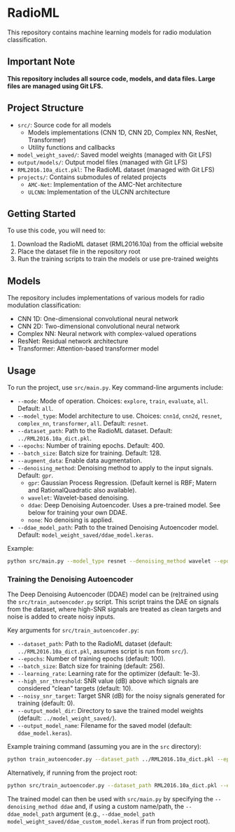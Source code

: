 # RadioML

This repository contains machine learning models for radio modulation classification.

## Important Note

**This repository includes all source code, models, and data files. Large files are managed using Git LFS.**

## Project Structure

- `src/`: Source code for all models
  - Models implementations (CNN 1D, CNN 2D, Complex NN, ResNet, Transformer)
  - Utility functions and callbacks
- `model_weight_saved/`: Saved model weights (managed with Git LFS)
- `output/models/`: Output model files (managed with Git LFS)
- `RML2016.10a_dict.pkl`: The RadioML dataset (managed with Git LFS)
- `projects/`: Contains submodules of related projects
  - `AMC-Net`: Implementation of the AMC-Net architecture
  - `ULCNN`: Implementation of the ULCNN architecture

## Getting Started

To use this code, you will need to:

1. Download the RadioML dataset (RML2016.10a) from the official website
2. Place the dataset file in the repository root
3. Run the training scripts to train the models or use pre-trained weights

## Models

The repository includes implementations of various models for radio modulation classification:

- CNN 1D: One-dimensional convolutional neural network
- CNN 2D: Two-dimensional convolutional neural network 
- Complex NN: Neural network with complex-valued operations
- ResNet: Residual network architecture
- Transformer: Attention-based transformer model

## Usage

To run the project, use `src/main.py`. Key command-line arguments include:

*   `--mode`: Mode of operation. Choices: `explore`, `train`, `evaluate`, `all`. Default: `all`.
*   `--model_type`: Model architecture to use. Choices: `cnn1d`, `cnn2d`, `resnet`, `complex_nn`, `transformer`, `all`. Default: `resnet`.
*   `--dataset_path`: Path to the RadioML dataset. Default: `../RML2016.10a_dict.pkl`.
*   `--epochs`: Number of training epochs. Default: 400.
*   `--batch_size`: Batch size for training. Default: 128.
*   `--augment_data`: Enable data augmentation.
*   `--denoising_method`: Denoising method to apply to the input signals. Default: `gpr`.
    *   `gpr`: Gaussian Process Regression. (Default kernel is RBF; Matern and RationalQuadratic also available).
    *   `wavelet`: Wavelet-based denoising.
    *   `ddae`: Deep Denoising Autoencoder. Uses a pre-trained model. See below for training your own DDAE.
    *   `none`: No denoising is applied.
*   `--ddae_model_path`: Path to the trained Denoising Autoencoder model. Default: `model_weight_saved/ddae_model.keras`.

Example:
```bash
python src/main.py --model_type resnet --denoising_method wavelet --epochs 50
```

### Training the Denoising Autoencoder

The Deep Denoising Autoencoder (DDAE) model can be (re)trained using the `src/train_autoencoder.py` script. This script trains the DAE on signals from the dataset, where high-SNR signals are treated as clean targets and noise is added to create noisy inputs.

Key arguments for `src/train_autoencoder.py`:

*   `--dataset_path`: Path to the RadioML dataset (default: `../RML2016.10a_dict.pkl`, assumes script is run from `src/`).
*   `--epochs`: Number of training epochs (default: 100).
*   `--batch_size`: Batch size for training (default: 256).
*   `--learning_rate`: Learning rate for the optimizer (default: 1e-3).
*   `--high_snr_threshold`: SNR value (dB) above which signals are considered "clean" targets (default: 10).
*   `--noisy_snr_target`: Target SNR (dB) for the noisy signals generated for training (default: 0).
*   `--output_model_dir`: Directory to save the trained model weights (default: `../model_weight_saved/`).
*   `--output_model_name`: Filename for the saved model (default: `ddae_model.keras`).

Example training command (assuming you are in the `src` directory):

```bash
python train_autoencoder.py --dataset_path ../RML2016.10a_dict.pkl --epochs 50 --output_model_name ddae_custom_model.keras
```

Alternatively, if running from the project root:
```bash
python src/train_autoencoder.py --dataset_path RML2016.10a_dict.pkl --epochs 50 --output_model_name ddae_custom_model.keras --output_model_dir model_weight_saved/
```

The trained model can then be used with `src/main.py` by specifying the `--denoising_method ddae` and, if using a custom name/path, the `--ddae_model_path` argument (e.g., `--ddae_model_path model_weight_saved/ddae_custom_model.keras` if run from project root).
